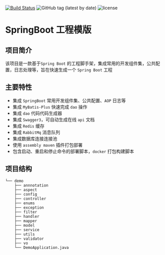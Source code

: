 [![Build Status](https://github.com/stream1080/spring-sample/actions/workflows/maven.yml/badge.svg)](https://github.com/stream1080/spring-sample/actions?query=branch%3Amaster) 
![GitHub tag (latest by date)](https://img.shields.io/github/v/release/stream1080/spring-sample)
![license](https://img.shields.io/github/license/stream1080/spring-sample)

# SpringBoot 工程模版

## 项目简介

该项目是一款基于`Spring Boot` 的工程脚手架，集成常用的开发组件集，公共配置，日志处理等，旨在快速生成一个 `Spring Boot` 工程

## 主要特性

- 集成 `SpringBoot` 常用开发组件集、公共配置、`AOP` 日志等
- 集成 `MyBatis-Plus` 快速完成 `dao` 操作
- 集成 `dao` 代码代码生成器
- 集成 `Swagger3`，可自动生成在线 `api` 文档
- 集成 `Redis` 缓存
- 集成 `RabbitMq` 消息队列
- 集成数据库连接连接池
- 使用 `assembly maven` 插件打包部署
- 包含启动、重启和停止命令的部署脚本，`docker` 打包构建脚本

## 项目结构

```
└── demo
    ├── annnotation
    ├── aspect
    ├── config
    ├── controller
    ├── enums
    ├── exception
    ├── filter
    ├── handler
    ├── mapper
    ├── model
    ├── service
    ├── utils
    ├── validator
    ├── vo
    └── DemoApplication.java
```
